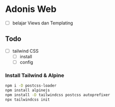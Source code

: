 # Adonis Web
- [ ] belajar Views dan Templating
## Todo
- [ ] tailwind CSS
  - [ ] install
  - [ ] config

### Install Tailwind & Alpine
```sh
npm i -D postcss-loader
npm install alpinejs
npm install -D tailwindcss postcss autoprefixer
npx tailwindcss init
```


